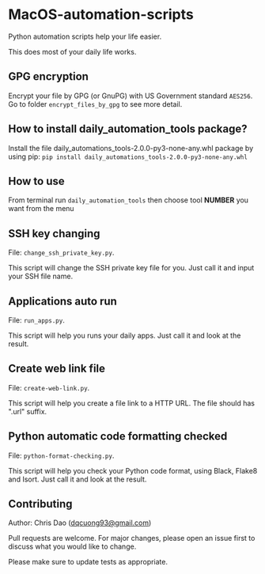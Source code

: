# MacOS-automation-scripts 
Python automation scripts help your life easier.

This does most of your daily life works.

## GPG encryption
Encrypt your file by GPG (or GnuPG) with US Government standard `AES256`. 
Go to folder `encrypt_files_by_gpg` to see more detail.

## How to install daily_automation_tools package?
Install the file daily_automations_tools-2.0.0-py3-none-any.whl package by using pip:
`pip install daily_automations_tools-2.0.0-py3-none-any.whl`

## How to use
From terminal run `daily_automation_tools` then choose tool **NUMBER** you want from the menu

## SSH key changing
File: `change_ssh_private_key.py`. 

This script will change the SSH private key file for you. Just call it and input your SSH file name.

## Applications auto run
File: `run_apps.py`. 

This script will help you runs your daily apps. Just call it and look at the result.

## Create web link file
File: `create-web-link.py`. 

This script will help you create a file link to a HTTP URL. The file should has ".url" suffix.

## Python automatic code formatting checked
File: `python-format-checking.py`.

This script will help you check your Python code format, using Black, Flake8 and Isort. Just call it and look at the result.

## Contributing
Author: Chris Dao (dqcuong93@gmail.com)

Pull requests are welcome. For major changes, please open an issue first to discuss what you would like to change.

Please make sure to update tests as appropriate.

